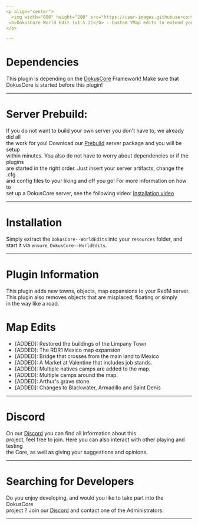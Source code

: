 ```yaml
---
<p align="center">
  <img width="600" height="200" src="https://user-images.githubusercontent.com/49053928/111937011-2e9b8080-8ac7-11eb-914a-a0d94380d611.gif"><br>
 <b>DokusCore World Edit (v1.5.2)</b> - Custom YMap edits to extend your RedM Map!.
</p>

---
```

# Dependencies
This plugin is depending on the [DokusCore](https://github.com/dokucore) Framework!
Make sure that DokusCore is started before this plugin!

---
# Server Prebuild:
If you do not want to build your own server you don't have to, we already did all   <br>
the work for you! Download our [Prebuild](https://github.com/DokusCore/Server-Prebuild) server package and you will be setup  <br>
within minutes. You also do not have to worry about dependencies or if the plugins <br>
are started in the right order. Just insert your server artifacts, change the .cfg <br>
and config files to your liking and off you go! For more information on how to <br>
set up a DokusCore server, see the following video: [Installation video](https://www.youtube.com/watch?v=NlJFFRzWvDE) <br>

---
# Installation
Simply extract the `DokusCore--WorldEdits` into your `resources` folder, and <br>
start it via `ensure DokusCore--WorldEdits`.

---
# Plugin Information
This plugin adds new towns, objects, map expansions to your RedM server.<br>
This plugin also removes objects that are misplaced, floating or simply<br>
in the way like a road.

# Map Edits
  - [ADDED]: Restored the buildings of the Limpany Town
  - [ADDED]: The RDR1 Mexico map expansion
  - [ADDED]: Bridge that crosses from the main land to Mexico
  - [ADDED]: A Market at Valentine that includes job stands.
  - [ADDED]: Multiple natives camps are added to the map.
  - [ADDED]: Multiple camps around the map.
  - [ADDED]: Arthur's grave stone.
  - [ADDED]: Changes to Blackwater, Armadillo and Saint Denis

---
# Discord
On our [Discord](https://discord.io/dokuscore) you can find all Information about this<br>
project, feel free to join. Here you can also interact with other playing and testing<br>
the Core, as well as giving your suggestions and opinions.

---
# Searching for Developers
Do you enjoy developing, and would you like to take part into the DokusCore<br>
project ? Join our [Discord](https://discord.io/dokuscore) and contact one of the Administrators.

---
